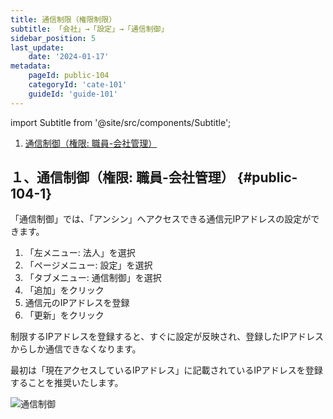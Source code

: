 ```yaml
---
title: 通信制限（権限制限）
subtitle: 「会社」→「設定」→「通信制御」
sidebar_position: 5
last_update: 
    date: '2024-01-17'
metadata: 
    pageId: public-104
    categoryId: 'cate-101'
    guideId: 'guide-101'
---
```

import Subtitle from '@site/src/components/Subtitle';

<Subtitle text={frontMatter.subtitle} />

1. [通信制御（権限: 職員-会社管理）](#public-104-1)

## １、通信制御（権限: 職員-会社管理） {#public-104-1}

「通信制御」では、「アンシン」へアクセスできる通信元IPアドレスの設定ができます。

1. 「左メニュー: 法人」を選択
2. 「ページメニュー: 設定」を選択
3. 「タブメニュー: 通信制御」を選択
4. 「追加」をクリック
5. 通信元のIPアドレスを登録
6. 「更新」をクリック

制限するIPアドレスを登録すると、すぐに設定が反映され、登録したIPアドレスからしか通信できなくなります。

最初は「現在アクセスしているIPアドレス」に記載されているIPアドレスを登録することを推奨いたします。

![通信制御](/img/guide/public-104-1.png)